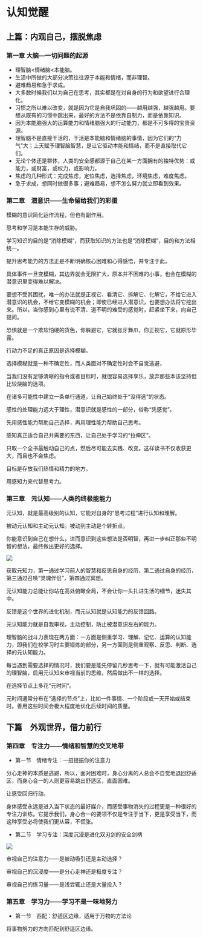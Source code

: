 # 认知觉醒

## 上篇：内观自己，摆脱焦虑


### 第一章 大脑—一切问题的起源

- 理智脑<情绪脑<本能脑。
- 生活中所做的大部分决策往往源于本能和情绪，而非理智。
- 避难趋易和急于求成。
- 大多数时候我们以为自己在思考，其实都是在对自身的行为和欲望进行合理化。
- 习惯之所以难以改变，就是因为它是自我巩固的——越用越强，越强越用。要想从既有的习惯中跳出来，最好的方法不是依靠自制力，而是依靠知识。
- 因为本能脑强大的运算能力和情绪脑强大的行动能力，都是不可多得的宝贵资源。
- 理智脑不是直接干活的，干活是本能脑和情绪脑的事情，因为它们的“力气”大；上天赋予理智脑智慧，是让它驱动本能和情绪，而不是直接取代它们。
- 无论个体还是群体，人类的安全感都源于自己在某一方面拥有的独特优势：或能力，或财富，或权力，或影响力。
- 焦虑的几种形式：完成焦虑，定位焦虑，选择焦虑，环境焦虑，难度焦虑。
- 急于求成，想同时做很多事；避难趋易，想不怎么努力就立即看到效果。

### 第二章　潜意识——生命留给我们的彩蛋

模糊的意识简化运作流程，但也有副作用。

思考和学习是本能生存的威胁。

学习知识的目的是“消除模糊”，而获取知识的方法也是“消除模糊”，目的和方法相统一。

提升思考能力的方法正是不断明确核心困难和心得感悟，并专注于此。

具体事件一旦变模糊，其边界就会无限扩大，原本并不困难的小事，也会在模糊的潜意识里变得难以解决。

要想不受其困扰，唯一的办法就是正视它、看清它、拆解它、化解它，不给它进入潜意识的机会，不给它变模糊的机会；即使已经进入潜意识，也要想办法将它挖出来。所以，当你感到心里有说不清、道不明的难受的感觉时，赶紧坐下来，向自己提问。


恐惧就是一个欺软怕硬的货色，你躲避它，它就张牙舞爪，你正视它，它就原形毕露。

行动力不足的真正原因是选择模糊。

选择模糊就是一种不确定性，而人类面对不确定性时会不自觉逃避，

当我们没有足够清晰的指令或者目标时，就很容易选择享乐，放弃那些本该坚持但比较烧脑的选项。

在诸多可能性中建立一条单行通道，让自己始终处于“没得选”的状态。

感性的处理能力远大于理性，潜意识就是感性的一部分，俗称“凭感觉”。

先用感性能力帮助自己选择，再用理性能力帮助自己思考。

感知真正适合自己并需要的东西，让自己处于学习的“拉伸区”。

只取一个全书最触动自己的点，然后尽可能去实践、改变。这样读书不仅收获更大，而且也不会焦虑。

目标是存放我们热情和精力的地方。

用感知力来代替思考力。

### 第三章　元认知——人类的终极能能力


元认知，就是最高级别的认知，它能对自身的“思考过程”进行认知和理解。

被动元认知和主动元认知。被动到主动是个转折点。

你能意识到自己在想什么，进而意识到这些想法是否明智，再进一步纠正那些不明智的想法，最终做出更好的选择。

![](http://img.zhengyua.cn/20210623220357.png)


获取元知力，第一通过学习前人的智慧和反思自身的经历，第二通过自身的经历，第三通过召唤“灵魂伴侣”，第四通过冥想。

元认知能力总能让你站在高处俯瞰全局，不会让你一头扎进生活的细节，迷失其中。

反馈是这个世界的进化机制，而元认知就是认知能力的反馈回路。

元认知能力就是自我审视，主动控制，防止被潜意识左右的能力。


理智脑的战斗力表现在两方面：一方面是侧重学习、理解、记忆、运算的认知能力，即我们在校学习时主要锻炼的部分，另一方面则是侧重观察、反思、判断、选择的元认知能力。


每当遇到需要选择的情况时，我们要是能先停留几秒思考一下，就有可能激活自己的理智脑，启用元认知来审视当前的思维，然后做出不一样的选择。

在选择节点上多花“元时间”。

元时间通常分布在“选择的节点”上，比如一件事情、一个阶段或一天开始或结束时。善用这些时间会极大程度地优化后续时间的质量。


## 下篇　外观世界，借力前行

### 第四章　专注力——情绪和智慧的交叉地带

- 第一节　情绪专注：一招提振你的注意力

分心走神的本质是逃避，所以，面对困难时，身心分离的人总会不自觉地退回舒适区，而身心合一的人则更容易跳出舒适区，直面困难。

让感受回归行动。

身体感受永远是进入当下状态的最好媒介，而感受事物消失的过程更是一种很好的专注力训练。它提示我们，身心合一的要领不仅是专注于当下，更是享受当下，而这种享受必将使我们更从容，不慌张。

- 第二节　学习专注：深度沉浸是进化双刃剑的安全剑柄

![](http://img.zhengyua.cn/20210630103324.png)

审视自己的注意力——是被动吸引还是主动选择？

审视自己的沉浸度——是分心走神还是极度专注？

审视自己的练习量——是浅尝辄止还是大量投入？


### 第五章　学习力——学习不是一味地努力

- 第一节　匹配：舒适区边缘，适用于万物的方法论

将事物努力的方向匹配到舒适区边缘。